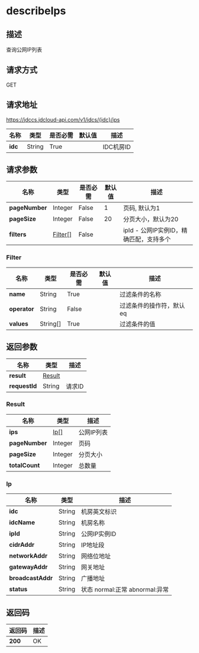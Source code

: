 # describeIps


## 描述
查询公网IP列表

## 请求方式
GET

## 请求地址
https://jdccs.jdcloud-api.com/v1/idcs/{idc}/ips

|名称|类型|是否必需|默认值|描述|
|---|---|---|---|---|
|**idc**|String|True| |IDC机房ID|

## 请求参数
|名称|类型|是否必需|默认值|描述|
|---|---|---|---|---|
|**pageNumber**|Integer|False|1|页码, 默认为1|
|**pageSize**|Integer|False|20|分页大小，默认为20|
|**filters**|[Filter[]](describeips#filter)|False| |ipId - 公网IP实例ID，精确匹配，支持多个<br>|

### <div id="filter">Filter</div>
|名称|类型|是否必需|默认值|描述|
|---|---|---|---|---|
|**name**|String|True| |过滤条件的名称|
|**operator**|String|False| |过滤条件的操作符，默认eq|
|**values**|String[]|True| |过滤条件的值|

## 返回参数
|名称|类型|描述|
|---|---|---|
|**result**|[Result](describeips#result)| |
|**requestId**|String|请求ID|

### <div id="result">Result</div>
|名称|类型|描述|
|---|---|---|
|**ips**|[Ip[]](describeips#ip)|公网IP列表|
|**pageNumber**|Integer|页码|
|**pageSize**|Integer|分页大小|
|**totalCount**|Integer|总数量|
### <div id="ip">Ip</div>
|名称|类型|描述|
|---|---|---|
|**idc**|String|机房英文标识|
|**idcName**|String|机房名称|
|**ipId**|String|公网IP实例ID|
|**cidrAddr**|String|IP地址段|
|**networkAddr**|String|网络位地址|
|**gatewayAddr**|String|网关地址|
|**broadcastAddr**|String|广播地址|
|**status**|String|状态 normal:正常 abnormal:异常|

## 返回码
|返回码|描述|
|---|---|
|**200**|OK|
